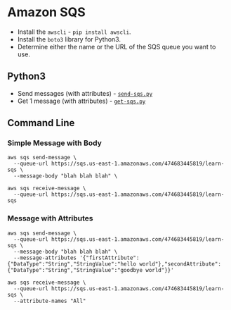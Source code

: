 # Amazon SQS

- Install the `awscli` - `pip install awscli`.
- Install the `boto3` library for Python3.
- Determine either the name or the URL of the SQS queue you want to use.

## Python3

* Send messages (with attributes) - [`send-sqs.py`](send-sqs.py)
* Get 1 message (with attributes) - [`get-sqs.py`](get-sqs.py)

## Command Line

### Simple Message with Body

    aws sqs send-message \
      --queue-url https://sqs.us-east-1.amazonaws.com/474683445819/learn-sqs \
      --message-body "blah blah blah" \

    aws sqs receive-message \
      --queue-url https://sqs.us-east-1.amazonaws.com/474683445819/learn-sqs

### Message with Attributes

    aws sqs send-message \
      --queue-url https://sqs.us-east-1.amazonaws.com/474683445819/learn-sqs \
      --message-body "blah blah blah" \
      --message-attributes '{"firstAttribute":{"DataType":"String","StringValue":"hello world"},"secondAttribute":{"DataType":"String","StringValue":"goodbye world"}}'

    aws sqs receive-message \
      --queue-url https://sqs.us-east-1.amazonaws.com/474683445819/learn-sqs \
      --attribute-names "All"
